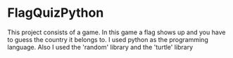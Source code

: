 # FlagQuizPython
This project consists of a game.
In this game a flag shows up and you have to guess the country it belongs to.
I used python as the programming language.
Also I used the 'random' library and the 'turtle' library
